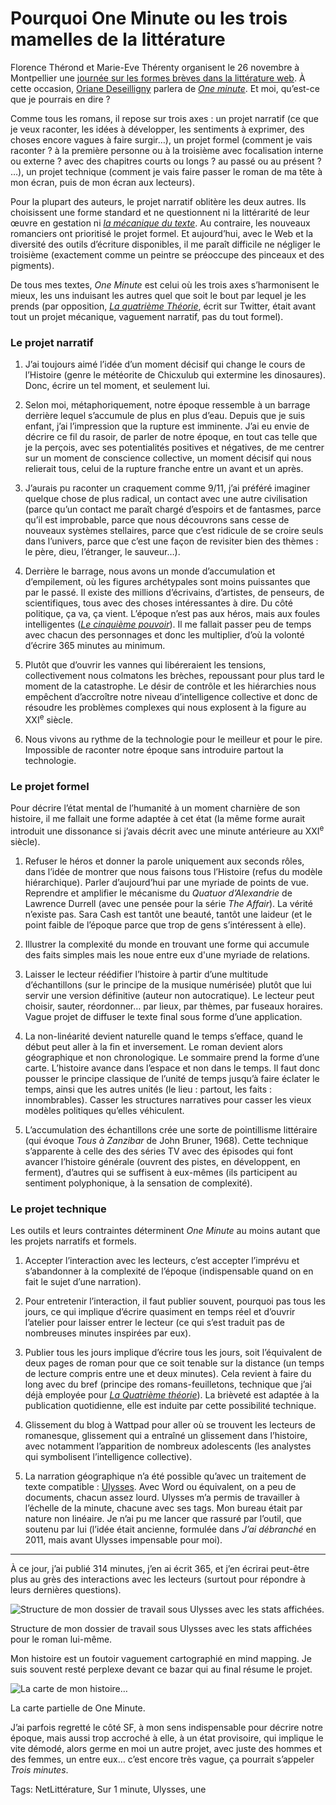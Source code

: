 # Pourquoi One Minute ou les trois mamelles de la littérature

Florence Thérond et Marie-Eve Thérenty organisent le 26 novembre à Montpellier une [journée sur les formes brèves dans la littérature web](http://www.lr2l.fr/actualites/les-formes-breves-lhonneur-luniversite-montpellier-3.html). À cette occasion, [Oriane Deseilligny](http://www.gripic.fr/utilisateur/oriane-deseilligny) parlera de [*One minute*](http://tcrouzet.com/une-minute/). Et moi, qu’est-ce que je pourrais en dire ?

Comme tous les romans, il repose sur trois axes : un projet narratif (ce que je veux raconter, les idées à développer, les sentiments à exprimer, des choses encore vagues à faire surgir…), un projet formel (comment je vais raconter ? à la première personne ou à la troisième avec focalisation interne ou externe ? avec des chapitres courts ou longs ? au passé ou au présent ? …), un projet technique (comment je vais faire passer le roman de ma tête à mon écran, puis de mon écran aux lecteurs).

Pour la plupart des auteurs, le projet narratif oblitère les deux autres. Ils choisissent une forme standard et ne questionnent ni la littérarité de leur œuvre en gestation ni [*la mécanique du texte*](http://tcrouzet.com/la-mecanique-du-texte/). Au contraire, les nouveaux romanciers ont prioritisé le projet formel. Et aujourd’hui, avec le Web et la diversité des outils d’écriture disponibles, il me paraît difficile ne négliger le troisième (exactement comme un peintre se préoccupe des pinceaux et des pigments).

De tous mes textes, *One Minute* est celui où les trois axes s’harmonisent le mieux, les uns induisant les autres quel que soit le bout par lequel je les prends (par opposition, [*La quatrième Théorie*](http://tcrouzet.com/la-quatrieme-theorie/), écrit sur Twitter, était avant tout un projet mécanique, vaguement narratif, pas du tout formel).

### Le projet narratif

1. J’ai toujours aimé l’idée d’un moment décisif qui change le cours de l’Histoire (genre le météorite de Chicxulub qui extermine les dinosaures). Donc, écrire un tel moment, et seulement lui.

2. Selon moi, métaphoriquement, notre époque ressemble à un barrage derrière lequel s’accumule de plus en plus d’eau. Depuis que je suis enfant, j’ai l’impression que la rupture est imminente. J’ai eu envie de décrire ce fil du rasoir, de parler de notre époque, en tout cas telle que je la perçois, avec ses potentialités positives et négatives, de me centrer sur un moment de conscience collective, un moment décisif qui nous relierait tous, celui de la rupture franche entre un avant et un après.

3. J’aurais pu raconter un craquement comme 9/11, j’ai préféré imaginer quelque chose de plus radical, un contact avec une autre civilisation (parce qu’un contact me paraît chargé d’espoirs et de fantasmes, parce qu’il est improbable, parce que nous découvrons sans cesse de nouveaux systèmes stellaires, parce que c’est ridicule de se croire seuls dans l’univers, parce que c’est une façon de revisiter bien des thèmes : le père, dieu, l’étranger, le sauveur…).

4. Derrière le barrage, nous avons un monde d’accumulation et d’empilement, où les figures archétypales sont moins puissantes que par le passé. Il existe des millions d’écrivains, d’artistes, de penseurs, de scientifiques, tous avec des choses intéressantes à dire. Du côté politique, ça va, ça vient. L’époque n’est pas aux héros, mais aux foules intelligentes ([*Le cinquième pouvoir*](http://tcrouzet.com/le-cinquieme-pouvoir/)). Il me fallait passer peu de temps avec chacun des personnages et donc les multiplier, d’où la volonté d’écrire 365 minutes au minimum.

5. Plutôt que d’ouvrir les vannes qui libéreraient les tensions, collectivement nous colmatons les brèches, repoussant pour plus tard le moment de la catastrophe. Le désir de contrôle et les hiérarchies nous empêchent d’accroître notre niveau d’intelligence collective et donc de résoudre les problèmes complexes qui nous explosent à la figure au XXI<sup>e</sup> siècle.

6. Nous vivons au rythme de la technologie pour le meilleur et pour le pire. Impossible de raconter notre époque sans introduire partout la technologie.

### Le projet formel

Pour décrire l’état mental de l’humanité à un moment charnière de son histoire, il me fallait une forme adaptée à cet état (la même forme aurait introduit une dissonance si j’avais décrit avec une minute antérieure au XXI<sup>e</sup> siècle).

1. Refuser le héros et donner la parole uniquement aux seconds rôles, dans l’idée de montrer que nous faisons tous l’Histoire (refus du modèle hiérarchique). Parler d’aujourd’hui par une myriade de points de vue. Reprendre et amplifier le mécanisme du *Quatuor d’Alexandrie* de Lawrence Durrell (avec une pensée pour la série *The Affair*). La vérité n’existe pas. Sara Cash est tantôt une beauté, tantôt une laideur (et le point faible de l’époque parce que trop de gens s’intéressent à elle).

2. Illustrer la complexité du monde en trouvant une forme qui accumule des faits simples mais les noue entre eux d'une myriade de relations.

3. Laisser le lecteur réédifier l’histoire à partir d’une multitude d’échantillons (sur le principe de la musique numérisée) plutôt que lui servir une version définitive (auteur non autocratique). Le lecteur peut choisir, sauter, réordonner… par lieux, par thèmes, par fuseaux horaires. Vague projet de diffuser le texte final sous forme d’une application.

4. La non-linéarité devient naturelle quand le temps s’efface, quand le début peut aller à la fin et inversement. Le roman devient alors géographique et non chronologique. Le sommaire prend la forme d’une carte. L’histoire avance dans l’espace et non dans le temps. Il faut donc pousser le principe classique de l’unité de temps jusqu’à faire éclater le temps, ainsi que les autres unités (le lieu : partout, les faits : innombrables). Casser les structures narratives pour casser les vieux modèles politiques qu’elles véhiculent.

5. L’accumulation des échantillons crée une sorte de pointillisme littéraire (qui évoque *Tous à Zanzibar* de John Bruner, 1968). Cette technique s’apparente à celle des des séries TV avec des épisodes qui font avancer l’histoire générale (ouvrent des pistes, en développent, en ferment), d’autres qui se suffisent à eux-mêmes (ils participent au sentiment polyphonique, à la sensation de complexité).

### Le projet technique

Les outils et leurs contraintes déterminent *One Minute* au moins autant que les projets narratifs et formels.

1. Accepter l’interaction avec les lecteurs, c’est accepter l’imprévu et s’abandonner à la complexité de l’époque (indispensable quand on en fait le sujet d’une narration).

2. Pour entretenir l’interaction, il faut publier souvent, pourquoi pas tous les jours, ce qui implique d’écrire quasiment en temps réel et d’ouvrir l’atelier pour laisser entrer le lecteur (ce qui s’est traduit pas de nombreuses minutes inspirées par eux).

3. Publier tous les jours implique d’écrire tous les jours, soit l’équivalent de deux pages de roman pour que ce soit tenable sur la distance (un temps de lecture compris entre une et deux minutes). Cela revient à faire du long avec du bref (principe des romans-feuilletons, technique que j’ai déjà employée pour [*La Quatrième théorie*](http://tcrouzet.com/la-quatrieme-theorie/)). La brièveté est adaptée à la publication quotidienne, elle est induite par cette possibilité technique.

4. Glissement du blog à Wattpad pour aller où se trouvent les lecteurs de romanesque, glissement qui a entraîné un glissement dans l’histoire, avec notamment l’apparition de nombreux adolescents (les analystes qui symbolisent l’intelligence collective).

5. La narration géographique n’a été possible qu’avec un traitement de texte compatible : [Ulysses](http://tcrouzet.com/2015/04/02/revolutionner-lecriture-ou-comment-ecrire-avec-ulysses/). Avec Word ou équivalent, on a peu de documents, chacun assez lourd. Ulysses m’a permis de travailler à l’échelle de la minute, chacune avec ses tags. Mon bureau était par nature non linéaire. Je n’ai pu me lancer que rassuré par l’outil, que soutenu par lui (l’idée était ancienne, formulée dans *J’ai débranché* en 2011, mais avant Ulysses impensable pour moi).

---

À ce jour, j’ai publié 314 minutes, j’en ai écrit 365, et j’en écrirai peut-être plus au grès des interactions avec les lecteurs (surtout pour répondre à leurs dernières questions).

![Structure de mon dossier de travail sous Ulysses avec les stats affichées.](http://tcrouzet.comhttps://tcrouzet.com/images_tc/2015/11/1min-1.png)

Structure de mon dossier de travail sous Ulysses avec les stats affichées pour le roman lui-même.

Mon histoire est un foutoir vaguement cartographié en mind mapping. Je suis souvent resté perplexe devant ce bazar qui au final résume le projet.

![La carte de mon histoire…](http://tcrouzet.comhttps://tcrouzet.com/images_tc/2015/11/1min-2.png)

La carte partielle de One Minute.

J’ai parfois regretté le côté SF, à mon sens indispensable pour décrire notre époque, mais aussi trop accroché à elle, à un état provisoire, qui implique le vite démodé, alors germe en moi un autre projet, avec juste des hommes et des femmes, un entre eux… c’est encore très vague, ça pourrait s’appeler *Trois minutes*.

Tags: NetLittérature, Sur 1 minute, Ulysses, une